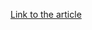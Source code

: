 [Link to the article](https://cybersecuritynews.com/sidewinder-apt-hackers-leverage-nepal-protests/)
